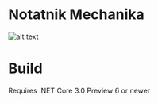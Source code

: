 # Notatnik Mechanika
![alt text](https://i.imgur.com/7Vsv9U2.jpg)

# Build
Requires .NET Core 3.0 Preview 6 or newer
